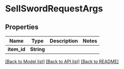 # SellSwordRequestArgs

## Properties

Name | Type | Description | Notes
------------ | ------------- | ------------- | -------------
**item_id** | **String** |  | 

[[Back to Model list]](../README.md#documentation-for-models) [[Back to API list]](../README.md#documentation-for-api-endpoints) [[Back to README]](../README.md)


